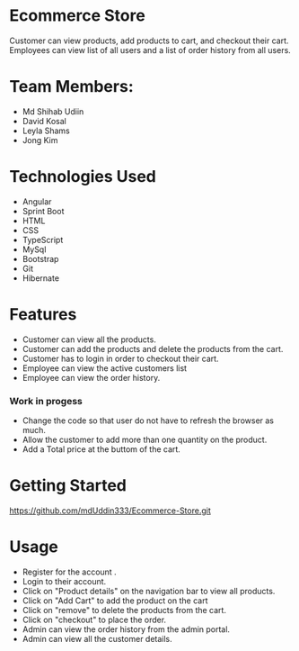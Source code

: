 # Ecommerce Store
Customer can view products, add products to cart, and checkout their cart.
Employees can view list of all users and a list of order history from all users.

# Team Members:
* Md Shihab Udiin
* David Kosal
* Leyla Shams
* Jong Kim

# Technologies Used
* Angular
* Sprint Boot
* HTML
* CSS
* TypeScript
* MySql
* Bootstrap
* Git
* Hibernate

# Features
* Customer can view all the products.
* Customer can add the products and delete the products from the cart.
* Customer has to login in order to checkout their cart.
* Employee can view the active customers list
* Employee can view the order history.

### Work in progess
* Change the code so that user do not have to refresh the browser as much.
* Allow the customer to add more than one quantity on the product.
* Add a Total price at the buttom of the cart.

# Getting Started
https://github.com/mdUddin333/Ecommerce-Store.git

# Usage
* Register for the account .
* Login to their account.
* Click on "Product details" on the navigation bar to view all products.
* Click on "Add Cart" to add the product on the cart
* Click on "remove" to delete the products from the cart.
* Click on "checkout" to place the order.
* Admin can view the order history from the admin portal.
* Admin can view all the customer details.
